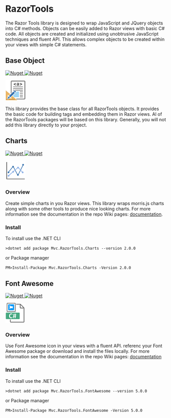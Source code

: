 # RazorTools
The Razor Tools library is designed to wrap JavaScript and JQuery objects into C# methods. Objects can be easily added to Razor views with basic C# code. All objects are created and initialized using unobtrusive JavaScript techniques and fluent API. This allows complex objects to be created within your views with simple C# statements.
## Base Object
[![Nuget](https://img.shields.io/nuget/v/Mvc.RazorTools.Base?label=Mvc.RazorTools.Base%20-%20NuGet&style=for-the-badge)
![Nuget](https://img.shields.io/nuget/dt/Mvc.RazorTools.Base?label=Downloads&style=for-the-badge)](https://www.nuget.org/packages/Mvc.RazorTools.Base/)

![](https://github.com/porrey/Razor-Tools/raw/master/Images/Mvc.RazorTools.Base-64.png)

This library provides the base class for all RazorTools objects. It provides the basic code for building tags and embedding them in Razor views. Al of the RazorTools packages will be based on this library. Generally, you will not add this library directly to your project.
## Charts
[![Nuget](https://img.shields.io/nuget/v/Mvc.RazorTools.Charts?label=Mvc.RazorTools.Charts%20-%20NuGet&style=for-the-badge)
![Nuget](https://img.shields.io/nuget/dt/Mvc.RazorTools.Charts?label=Downloads&style=for-the-badge)](https://www.nuget.org/packages/Mvc.RazorTools.Charts/)

![](https://github.com/porrey/Razor-Tools/raw/master/Images/Mvc.RazorTools.Charts-64.png)
### Overview
Create simple charts in you Razor views. This library wraps morris.js charts along with some other tools to produce nice looking charts. For more information see the documentation in the repo Wiki pages: [documentation](https://github.com/porrey/Razor-Tools/wiki/RazorTools-Charts).
### Install
To install use the .NET CLI

	>dotnet add package Mvc.RazorTools.Charts --version 2.0.0

or Package manager

	PM>Install-Package Mvc.RazorTools.Charts -Version 2.0.0
## Font Awesome
[![Nuget](https://img.shields.io/nuget/v/Mvc.RazorTools.FontAwesome?label=Mvc.RazorTools.FontAwesome%20-%20NuGet&style=for-the-badge)
![Nuget](https://img.shields.io/nuget/dt/Mvc.RazorTools.FontAwesome?label=Downloads&style=for-the-badge)](https://www.nuget.org/packages/Mvc.RazorTools.FontAwesome/)

![](https://github.com/porrey/Razor-Tools/raw/master/Images/Mvc.RazorTools.FontAwesome-64.png)

### Overview
Use Font Awesome icon in your views with a fluent API. referenc your Font Awesome package or download and install the files locally. For more information see the documentation in the repo Wiki pages: [documentation](https://github.com/porrey/Razor-Tools/wiki/RazorTools-Font-Awesome)
### Install
To install use the .NET CLI

	>dotnet add package Mvc.RazorTools.FontAwesome --version 5.0.0

or Package manager

	PM>Install-Package Mvc.RazorTools.FontAwesome -Version 5.0.0
